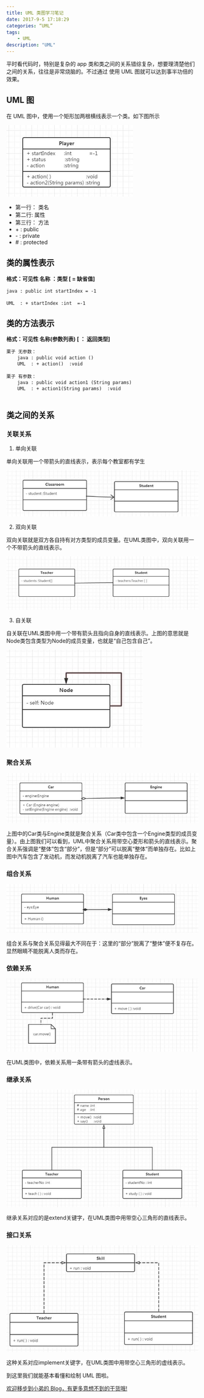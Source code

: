 ```yaml
---
title: UML 类图学习笔记
date: 2017-9-5 17:18:29
categories: “UML”
tags:
    - UML
description: "UML"
---
```


平时看代码时，特别是复杂的 app 类和类之间的关系错综复杂，想要理清楚他们之间的关系，往往是非常烧脑的。不过通过
使用 UML 图就可以达到事半功倍的效果。

## UML 图
在 UML 图中，使用一个矩形加两根横线表示一个类。如下图所示

![图1: UML 图](https://raw.githubusercontent.com/lvdouzhou/blopPic/master/UML1.jpg)

- 第一行： 类名  
- 第二行:  属性
- 第三行： 方法
- \+ : public
- \- : private
- \# : protected


## 类的属性表示
**格式：可见性  名称 ：类型 [ = 缺省值]**

```
java : public int startIndex = -1

UML  : + startIndex :int  =-1  
```

## 类的方法表示

**格式：可见性  名称(参数列表) [ ： 返回类型]**

```
栗子 无参数：
    java : public void action ()
    UML  : + action()  :void
    
栗子 有参数：
    java : public void action1 (String params)
    UML  : + action1(String params)  :void
    
```

<!-- more -->
## 类之间的关系

### 关联关系

1. 单向关联

单向关联用一个带箭头的直线表示，表示每个教室都有学生 

![图2 ：单向关联](https://raw.githubusercontent.com/lvdouzhou/blopPic/master/UML10.jpg)


2. 双向关联 

双向关联就是双方各自持有对方类型的成员变量。在UML类图中，双向关联用一个不带箭头的直线表示。

![图3 ：双向关联](https://raw.githubusercontent.com/lvdouzhou/blopPic/d24b7f7a90240a98d888abdc2c1c91a8c3e30d9a/UML3.jpg)

3. 自关联

自关联在UML类图中用一个带有箭头且指向自身的直线表示。上图的意思就是Node类包含类型为Node的成员变量，也就是“自己包含自己”。

![图4 ：自关联](https://raw.githubusercontent.com/lvdouzhou/blopPic/d24b7f7a90240a98d888abdc2c1c91a8c3e30d9a/UML4.jpg)


### 聚合关系

![图5：聚合关系](https://raw.githubusercontent.com/lvdouzhou/blopPic/d24b7f7a90240a98d888abdc2c1c91a8c3e30d9a/UML5.jpg)

上图中的Car类与Engine类就是聚合关系（Car类中包含一个Engine类型的成员变量）。由上图我们可以看到，UML中聚合关系用带空心菱形和箭头的直线表示。聚合关系强调是“整体”包含“部分”，但是“部分”可以脱离“整体”而单独存在。比如上图中汽车包含了发动机，而发动机脱离了汽车也能单独存在。

### 组合关系

![图6：组合关系](https://raw.githubusercontent.com/lvdouzhou/blopPic/d24b7f7a90240a98d888abdc2c1c91a8c3e30d9a/UML6.jpg)

组合关系与聚合关系见得最大不同在于：这里的“部分”脱离了“整体”便不复存在。显然眼睛不能脱离人类而存在。


### 依赖关系

![图7：依赖关系](https://raw.githubusercontent.com/lvdouzhou/blopPic/d24b7f7a90240a98d888abdc2c1c91a8c3e30d9a/UML7.jpg)

在UML类图中，依赖关系用一条带有箭头的虚线表示。



### 继承关系 

![图8：继承关系](https://raw.githubusercontent.com/lvdouzhou/blopPic/d24b7f7a90240a98d888abdc2c1c91a8c3e30d9a/UML8.jpg)

继承关系对应的是extend关键字，在UML类图中用带空心三角形的直线表示。


### 接口关系 

![图9：接口关系](https://raw.githubusercontent.com/lvdouzhou/blopPic/d24b7f7a90240a98d888abdc2c1c91a8c3e30d9a/UML9.jpg)

这种关系对应implement关键字，在UML类图中用带空心三角形的虚线表示。


到这里我们就能基本看懂和绘制 UML 图啦。

[欢迎移步到小弟的 Blog，有更多意想不到的干货哦!](http://moguozhou.site/)

